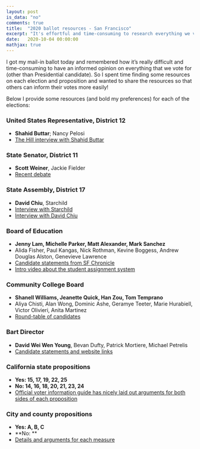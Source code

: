```yaml
---
layout: post
is_data: "no"
comments: true
title:  "2020 ballot resources - San Francisco"
excerpt: "It's effortful and time-consuming to research everything we vote for on a ballot, so I've aggregated some resources to be more informed on the contents of the San Francisco ballot"
date:   2020-10-04 00:00:00
mathjax: true
---
```


I got my mail-in ballot today and remembered how it’s really difficult and time-consuming to have an informed opinion on everything that we vote for (other than Presidential candidate). So I spent time finding some resources on each election and proposition and wanted to share the resources so that others can inform their votes more easily!

Below I provide some resources (and bold my preferences) for each of the elections:

### United States Representative, District 12
- **Shahid Buttar**; Nancy Pelosi
- [The Hill interview with Shahid Buttar](https://www.youtube.com/watch?v=5v6EUnHWMP8)

### State Senator, District 11
- **Scott Weiner**, Jackie Fielder
- [Recent debate](https://www.youtube.com/watch?v=XGCpZkhPfG8)

### State Assembly, District 17
- **David Chiu**, Starchild
- [Interview with Starchild](https://www.youtube.com/watch?v=XLPPm4ZU3Js)
- [Interview with David Chiu](https://www.youtube.com/watch?v=fHogtb-k0ts)

### Board of Education
- **Jenny Lam, Michelle Parker, Matt Alexander, Mark Sanchez**
- Alida Fisher, Paul Kangas, Nick Rothman, Kevine Boggess, Andrew Douglas Alston, Genevieve Lawrence
- [Candidate statements from SF Chronicle](https://www.sfchronicle.com/bayarea/article/S-F-school-board-candidates-face-tough-pandemic-15579213.php)
- [Intro video about the student assignment system](https://www.youtube.com/watch?v=-CQ-sZyFLz4)

### Community College Board
- **Shanell Williams, Jeanette Quick, Han Zou, Tom Temprano**
- Aliya Chisti, Alan Wong, Dominic Ashe, Geramye Teeter, Marie Hurabiell, Victor Olivieri, Anita Martinez
- [Round-table of candidates](https://www.youtube.com/watch?v=Fc0C63GpIjk)

### Bart Director
- **David Wei Wen Young**, Bevan Dufty, Patrick Mortiere, Michael Petrelis
- [Candidate statements and website links](https://voterguide.sfelections.org/en/candidates-bart-director-district-9)

### California state propositions
- **Yes: 15, 17, 19, 22, 25**
- **No: 14, 16, 18, 20, 21, 23, 24**
- [Official voter information guide has nicely laid out arguments for both sides of each proposition](https://vig.cdn.sos.ca.gov/2020/general/pdf/complete-vig.pdf)

### City and county propositions
- **Yes: A, B, C**
- **No: **
- [Details and arguments for each measure](https://sfelections.sfgov.org/measures)
